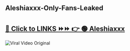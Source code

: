 
 ## Aleshiaxxx-Only-Fans-Leaked

# <h2><a href="https://clipsfans.com/Aleshiaxxx&ref=git">🔗 Click to LINKS ⏩⏩ 👉 🟢 Aleshiaxxx </a></h2>

<a href="https://clipsfans.com/Aleshiaxxx&ref=git" rel="nofollow" data-target="animated-image.originalLink"><img src="https://i.ibb.co.com/xMMVF88/686577567.gif" alt="Viral Video Original" style="max-width: 100%; display: inline-block;" data-target="animated-image.originalImage"></a>
